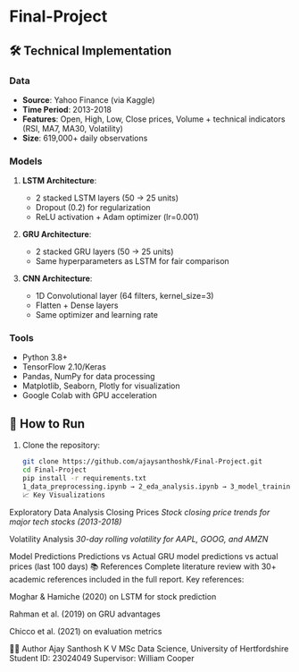 # Final-Project

## 🛠️ Technical Implementation
### Data
- **Source**: Yahoo Finance (via Kaggle)
- **Time Period**: 2013-2018
- **Features**: Open, High, Low, Close prices, Volume + technical indicators (RSI, MA7, MA30, Volatility)
- **Size**: 619,000+ daily observations

### Models
1. **LSTM Architecture**:
   - 2 stacked LSTM layers (50 → 25 units)
   - Dropout (0.2) for regularization
   - ReLU activation + Adam optimizer (lr=0.001)

2. **GRU Architecture**:
   - 2 stacked GRU layers (50 → 25 units)
   - Same hyperparameters as LSTM for fair comparison

3. **CNN Architecture**:
   - 1D Convolutional layer (64 filters, kernel_size=3)
   - Flatten + Dense layers
   - Same optimizer and learning rate

### Tools
- Python 3.8+
- TensorFlow 2.10/Keras
- Pandas, NumPy for data processing
- Matplotlib, Seaborn, Plotly for visualization
- Google Colab with GPU acceleration

## 🚀 How to Run
1. Clone the repository:
   ```bash
   git clone https://github.com/ajaysanthoshk/Final-Project.git
   cd Final-Project
   pip install -r requirements.txt
   1_data_preprocessing.ipynb → 2_eda_analysis.ipynb → 3_model_training.ipynb → 4_evaluation.ipynb
   📈 Key Visualizations
Exploratory Data Analysis
Closing Prices
*Stock closing price trends for major tech stocks (2013-2018)*

Volatility Analysis
*30-day rolling volatility for AAPL, GOOG, and AMZN*

Model Predictions
Predictions vs Actual
GRU model predictions vs actual prices (last 100 days)
   📚 References
Complete literature review with 30+ academic references included in the full report. Key references:

Moghar & Hamiche (2020) on LSTM for stock prediction

Rahman et al. (2019) on GRU advantages

Chicco et al. (2021) on evaluation metrics

👨‍💻 Author
Ajay Santhosh K V
MSc Data Science, University of Hertfordshire
Student ID: 23024049
Supervisor: William Cooper
